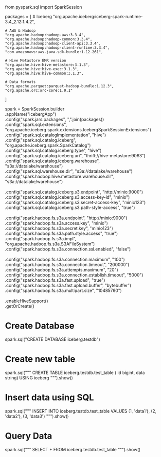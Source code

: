 from pyspark.sql import SparkSession

packages = [
    # Iceberg
    "org.apache.iceberg:iceberg-spark-runtime-3.4_2.12:1.4.2",
    
    # AWS & Hadoop
    "org.apache.hadoop:hadoop-aws:3.3.4",
    "org.apache.hadoop:hadoop-common:3.3.4",
    "org.apache.hadoop:hadoop-client-api:3.3.4",
    "org.apache.hadoop:hadoop-client-runtime:3.3.4",
    "com.amazonaws:aws-java-sdk-bundle:1.12.261",
    
    # Hive Metastore EMR version
    "org.apache.hive:hive-metastore:3.1.3",
    "org.apache.hive:hive-exec:3.1.3",
    "org.apache.hive:hive-common:3.1.3",
    
    # Data formats
    "org.apache.parquet:parquet-hadoop-bundle:1.12.3",
    "org.apache.orc:orc-core:1.9.1"
]

spark = SparkSession.builder \
    .appName("IcebergApp") \
    .config("spark.jars.packages", ",".join(packages)) \
    .config("spark.sql.extensions", "org.apache.iceberg.spark.extensions.IcebergSparkSessionExtensions") \
    .config("spark.sql.catalogImplementation", "hive") \
    .config("spark.sql.catalog.iceberg", "org.apache.iceberg.spark.SparkCatalog") \
    .config("spark.sql.catalog.iceberg.type", "hive") \
    .config("spark.sql.catalog.iceberg.uri", "thrift://hive-metastore:9083") \
    .config("spark.sql.catalog.iceberg.warehouse", "s3a://datalake/warehouse") \
    .config("spark.sql.warehouse.dir", "s3a://datalake/warehouse") \
    .config("spark.hadoop.hive.metastore.warehouse.dir", "s3a://datalake/warehouse") \
    \
    .config("spark.sql.catalog.iceberg.s3.endpoint", "http://minio:9000") \
    .config("spark.sql.catalog.iceberg.s3.access-key-id", "minio") \
    .config("spark.sql.catalog.iceberg.s3.secret-access-key", "minio123") \
    .config("spark.sql.catalog.iceberg.s3.path-style-access", "true") \
    \
    .config("spark.hadoop.fs.s3a.endpoint", "http://minio:9000") \
    .config("spark.hadoop.fs.s3a.access.key", "minio") \
    .config("spark.hadoop.fs.s3a.secret.key", "minio123") \
    .config("spark.hadoop.fs.s3a.path.style.access", "true") \
    .config("spark.hadoop.fs.s3a.impl", "org.apache.hadoop.fs.s3a.S3AFileSystem") \
    .config("spark.hadoop.fs.s3a.connection.ssl.enabled", "false") \
    \
    .config("spark.hadoop.fs.s3a.connection.maximum", "100") \
    .config("spark.hadoop.fs.s3a.connection.timeout", "200000") \
    .config("spark.hadoop.fs.s3a.attempts.maximum", "20") \
    .config("spark.hadoop.fs.s3a.connection.establish.timeout", "5000") \
    .config("spark.hadoop.fs.s3a.fast.upload", "true") \
    .config("spark.hadoop.fs.s3a.fast.upload.buffer", "bytebuffer") \
    .config("spark.hadoop.fs.s3a.multipart.size", "10485760") \
    \
    .enableHiveSupport() \
    .getOrCreate()

# Create Database
spark.sql("CREATE DATABASE iceberg.testdb")

# Create new table
spark.sql("""
    CREATE TABLE iceberg.testdb.test_table (
        id bigint,
        data string)
    USING iceberg
""").show()

# Insert data using SQL
spark.sql("""
    INSERT INTO iceberg.testdb.test_table
    VALUES 
        (1, 'data1'),
        (2, 'data2'),
        (3, 'data3')
""").show()

# Query Data
spark.sql("""
    SELECT * FROM iceberg.testdb.test_table
""").show()